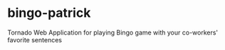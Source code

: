 bingo-patrick
=============

Tornado Web Application for playing Bingo game with your co-workers' favorite sentences

